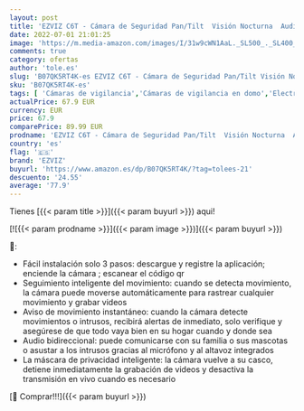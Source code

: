 ```yaml
---
layout: post
title: 'EZVIZ C6T - Cámara de Seguridad Pan/Tilt  Visión Nocturna  Audio Bidireccional  Máscara de Privacidad Inteligente  Seguimiento de Movimiento  Servicio de Nube  Compatible con Alexa'
date: 2022-07-01 21:01:25
image: 'https://m.media-amazon.com/images/I/31w9cWN1AaL._SL500_._SL400_.jpg'
comments: true
category: ofertas
author: 'tole.es'
slug: 'B07QK5RT4K-es EZVIZ C6T - Cámara de Seguridad Pan/Tilt Visión Nocturna...'
sku: 'B07QK5RT4K-es'
tags: [ 'Cámaras de vigilancia','Cámaras de vigilancia en domo','Electrónica','Fotografía y videocámaras','alexa','ezviz','🇪🇸', ]
actualPrice: 67.9 EUR
currency: EUR
price: 67.9
comparePrice: 89.99 EUR
prodname: 'EZVIZ C6T - Cámara de Seguridad Pan/Tilt  Visión Nocturna  Audio Bidireccional  Máscara de Privacidad Inteligente  Seguimiento de Movimiento  Servicio de Nube  Compatible con Alexa'
country: 'es'
flag: '🇪🇸'
brand: 'EZVIZ'
buyurl: 'https://www.amazon.es/dp/B07QK5RT4K/?tag=tolees-21'
descuento: '24.55'
average: '77.9'
---
```


Tienes [{{< param title >}}]({{< param buyurl >}}) aqui!

[![{{< param prodname >}}]({{< param image >}})]({{< param buyurl >}})

🔎:

- Fácil instalación solo 3 pasos: descargue y registre la aplicación; enciende la cámara ; escanear el código qr
- Seguimiento inteligente del movimiento: cuando se detecta movimiento, la cámara puede moverse automáticamente para rastrear cualquier movimiento y grabar videos
- Aviso de movimiento instantáneo: cuando la cámara detecte movimientos o intrusos, recibirá alertas de inmediato, solo verifique y asegúrese de que todo vaya bien en su hogar cuando y donde sea
- Audio bidireccional: puede comunicarse con su familia o sus mascotas o asustar a los intrusos gracias al micrófono y al altavoz integrados
- La máscara de privacidad inteligente: la cámara vuelve a su casco, detiene inmediatamente la grabación de videos y desactiva la transmisión en vivo cuando es necesario

[🛒 Comprar!!!]({{< param buyurl >}})
